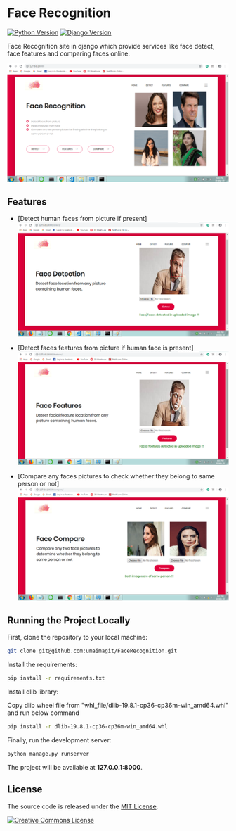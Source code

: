 # Face Recognition 

[![Python Version](https://img.shields.io/badge/python-3.6-brightgreen.svg)](https://python.org)
[![Django Version](https://img.shields.io/badge/django-2.1-brightgreen.svg)](https://djangoproject.com)

Face Recognition site in django which provide services like face detect, face features and comparing faces online.

![Face Recognition Home Page](/screenshots/home.png)


## Features

* [Detect human faces from picture if present]
![Face Recognition Home Page](/screenshots/detect.png)


* [Detect faces features from picture if human face is present]
![Face Recognition Home Page](/screenshots/features.png)

* [Compare any faces pictures to check whether they belong to same person or not]
![Face Recognition Home Page](/screenshots/compare.png)


## Running the Project Locally

First, clone the repository to your local machine:

```bash
git clone git@github.com:umaimagit/FaceRecognition.git
```

Install the requirements:

```bash
pip install -r requirements.txt
```

Install dlib library:

Copy dlib wheel file from "whl_file/dlib-19.8.1-cp36-cp36m-win_amd64.whl" and run below command

```bash
pip install -r dlib-19.8.1-cp36-cp36m-win_amd64.whl
```

Finally, run the development server:

```bash
python manage.py runserver
```

The project will be available at **127.0.0.1:8000**.


## License

The source code is released under the [MIT License](https://github.com/sibtc/django-beginners-guide/blob/master/LICENSE).

[![Creative Commons License](https://i.creativecommons.org/l/by-nc-sa/3.0/88x31.png)](http://creativecommons.org/licenses/by-nc-sa/3.0/)
